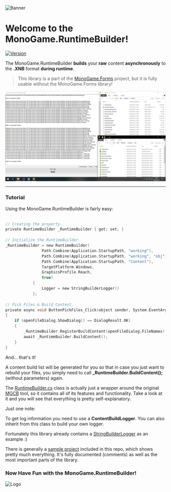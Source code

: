 ![Banner](https://raw.githubusercontent.com/sqrMin1/MonoGame.Forms/master/Logos/Logo_Banner_800.png)

# Welcome to the MonoGame.RuntimeBuilder!
[![Version](https://img.shields.io/nuget/v/MonoGame.RuntimeBuilder?style=for-the-badge&logo=NuGet&logoColor=0289CC&logoSize=auto&label=MonoGame.RuntimeBuilder&labelColor=262626&color=707070)](https://www.nuget.org/packages/MonoGame.RuntimeBuilder)

 The MonoGame.RuntimeBuilder **builds** your **raw** content **asynchronously** to the **.XNB** format **during runtime**. 
 
> This library is a part of the [MonoGame.Forms](https://github.com/sqrMin1/MonoGame.Forms) project, 
but it is fully usable without the MonoGame.Forms library!

![Sample Project](doc/sample_project.png)

 ---
 
### Tutorial

Using the MonoGame.RuntimeBuilder is fairly easy:

```c

// Creating the property.
private RuntimeBuilder _RuntimeBuilder { get; set; }

// Initialize the RuntimeBuilder.
_RuntimeBuilder = new RuntimeBuilder(
                Path.Combine(Application.StartupPath, "working"),           // working directory
                Path.Combine(Application.StartupPath, "working", "obj"),    // intermediate directory
                Path.Combine(Application.StartupPath, "Content"),           // output directory
                TargetPlatform.Windows,                                     // target platform
                GraphicsProfile.Reach,                                      // graphics profile
                true)                                                       // compress the content
            {
                Logger = new StringBuilderLogger()                          // logger
            };
            
// Pick Files & Build Content.
private async void ButtonPickFiles_Click(object sender, System.EventArgs e)
{
    if (openFileDialog.ShowDialog() == DialogResult.OK)
    {
        _RuntimeBuilder.RegisterBuildContent(openFileDialog.FileNames);
        await _RuntimeBuilder.BuildContent();
    }
}
```

And... that's it!

A content build list will be generated for you so that in case you just want to rebuild your files, you simply need to call **_RuntimeBuilder.BuildContent();** (without parameters) again.

The [RuntimeBuilder.cs](https://github.com/sqrMin1/MonoGame.RuntimeBuilder/blob/master/MonoGame.RuntimeBuilder/RuntimeBuilder.cs#L12-L16) class is actually just a wrapper around the original [MGCB](https://github.com/MonoGame/MonoGame/tree/develop/Tools/MGCB "MonoGame.Content.Builder") tool, so it contains all of its features and functionality. Take a look at it and you will see that everything is pretty self-explanatory.

Just one note:

To get log information you need to use a **ContentBuildLogger**. You can also inherit from this class to build your own logger.

Fortunately this library already contains a [StringBuilderLogger](https://github.com/sqrMin1/MonoGame.RuntimeBuilder/blob/master/MonoGame.RuntimeBuilder/StringBuilderLogger.cs#L8-L13) as an example :)

There is generally a [sample project](https://github.com/sqrMin1/MonoGame.RuntimeBuilder/blob/master/MonoGame.RuntimeBuilder.Sample/Sample.cs#L8) included in this repo, which shows pretty much everything. It's fully documented (comments) as well as the most important parts of the library.

### Now Have Fun with the MonoGame.RuntimeBuilder!

![Logo](https://raw.githubusercontent.com/sqrMin1/MonoGame.Forms/master/Logos/Logo_Shadow_256.png)
